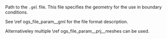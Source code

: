 Path to the `.gml` file. This file specifies the geometry for the use in boundary conditions.

See \ref ogs_file_param__gml for the file format description.

Alternativeley multiple \ref ogs_file_param__prj__meshes can be used.
